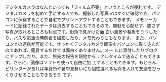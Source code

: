 デジタルカメラはなんといっても「フィルム不要」というところが便利です。
デジタルカメラを初めて手にする人でも、撮影した写真ヲはすぐに確認でき、パソコンに保存することで自宅でプリントアウトすることもできます。
メモリーカードに記録されたデータは消去することもできるので、無駄を心配せず、臆さず写真が取れるところも利点です。街角で見かけた面
白い風景や看板をうつしたり、バスや電車の時刻表を撮影したり、メモ代わりにもなります。
また、パソコンとの連携が可能です。せっかくデジタルカメラ画像をパソコンに取り込んだのであれば、鑑賞するだけでは面白くありません。メー
ルに添付したりブロクにアップしたり。また、旅先の報告を現地からリアルタイムで送ることもできます。さらに、画像はソフトを使って自由に加
工することもできます。もとろん、ピリンターがあれば年賀所や暑中見舞いにも個性溢れる写真を入れて友達をびっくりさせることもできるそう
です。

